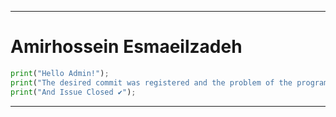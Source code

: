 ___
# Amirhossein Esmaeilzadeh
```python
print("Hello Admin!");
print("The desired commit was registered and the problem of the program was solved. good luck");
print("And Issue Closed ✔");
```
___
